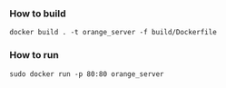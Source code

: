 ### How to build
```docker build . -t orange_server -f build/Dockerfile```


### How to run 
``` sudo docker run -p 80:80 orange_server ```